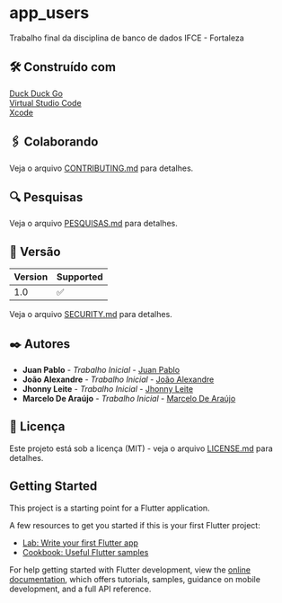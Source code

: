 # app_users

Trabalho final da disciplina de banco de dados IFCE - Fortaleza

## 🛠️ Construído com

[Duck Duck Go](https://duckduckgo.com) <br>
[Virtual Studio Code](https://code.visualstudio.com) <br>
[Xcode](https://developer.apple.com/xcode/) <br>


## 🖇️ Colaborando

Veja o arquivo [CONTRIBUTING.md]() para detalhes.

## 🔍 Pesquisas

Veja o arquivo [PESQUISAS.md]() para detalhes.

## 📌 Versão

| Version | Supported          |
| ------- | ------------------ |
| 1.0     | :white_check_mark: |

Veja o arquivo [SECURITY.md]() para detalhes.


## ✒️ Autores

* **Juan Pablo** - *Trabalho Inicial* - [Juan Pablo](https://github.com/juanfernandez13)
* **João Alexandre** - *Trabalho Inicial* - [João Alexandre](https://github.com/AIWASS23)
* **Jhonny Leite** - *Trabalho Inicial* - [Jhonny Leite]()
* **Marcelo De Araújo** - *Trabalho Inicial* - [Marcelo De Araújo]()

## 📄 Licença

Este projeto está sob a licença (MIT) - veja o arquivo [LICENSE.md]() para detalhes.

## Getting Started

This project is a starting point for a Flutter application.

A few resources to get you started if this is your first Flutter project:

- [Lab: Write your first Flutter app](https://docs.flutter.dev/get-started/codelab)
- [Cookbook: Useful Flutter samples](https://docs.flutter.dev/cookbook)

For help getting started with Flutter development, view the
[online documentation](https://docs.flutter.dev/), which offers tutorials,
samples, guidance on mobile development, and a full API reference.
